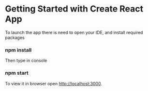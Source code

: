 # Getting Started with Create React App

To launch the app there is need to open your IDE, and install required packages
### npm install

Then type in console

### npm start

To view it in browser open [http://localhost:3000](http://localhost:3000).
